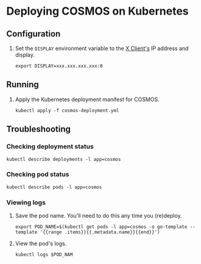 # Deploying COSMOS on Kubernetes

## Configuration

1. Set the `DISPLAY` environment variable to the [X Client's](https://en.wikipedia.org/wiki/X_Window_System) IP address and display.
   ```
   export DISPLAY=xxx.xxx.xxx.xxx:0
   ```

## Running

1. Apply the Kubernetes deployment manifest for COSMOS.
   ```
   kubectl apply -f cosmos-deployment.yml
   ```

## Troubleshooting

### Checking deployment status

```
kubectl describe deployments -l app=cosmos
```

### Checking pod status

```
kubectl describe pods -l app=cosmos
```

### Viewing logs

1. Save the pod name. You'll need to do this any time you (re)deploy.
   ```
   export POD_NAME=$(kubectl get pods -l app=cosmos -o go-template --template '{{range .items}}{{.metadata.name}}{{end}}')
   ```

2. View the pod's logs.
   ```
   kubectl logs $POD_NAM
   ```
